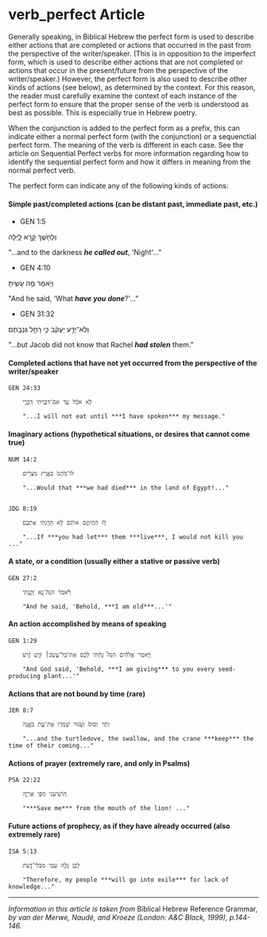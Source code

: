 # verb_perfect Article
Generally speaking, in Biblical Hebrew the perfect form is used to describe either actions that are completed or actions that occurred in the past from the perspective of the writer/speaker.  (This is in opposition to the imperfect form, which is used to describe either actions that are not completed or actions that occur in the present/future from the perspective of the writer/speaker.)  However, the perfect form is also used to describe other kinds of actions (see below), as determined by the context.  For this reason, the reader must carefully examine the context of each instance of the perfect form to ensure that the proper sense of the verb is understood as best as possible.  This is especially true in Hebrew poetry.

When the conjunction is added to the perfect form as a prefix, this can indicate either a normal perfect form (with the conjunction) or a sequenctial perfect form.  The meaning of the verb is different in each case. See the article on Sequential Perfect verbs for more information regarding how to identify the sequential perfect form and how it differs in meaning from the normal perfect verb.

The perfect form can indicate any of the following kinds of actions:

#### Simple past/completed actions (can be distant past, immediate past, etc.)

- GEN 1:5

וְלַחֹ֖שֶׁךְ קָ֣רָא לָ֑יְלָה  

"...and to the darkness ***he called out***, 'Night'..."

- GEN 4:10

וַיֹּ֖אמֶר מֶ֣ה עָשִׂ֑יתָ  

"And he said, 'What ***have you done***?'..."

- GEN 31:32

וְלֹֽא־יָדַ֣ע יַעֲקֹ֔ב כִּ֥י רָחֵ֖ל גְּנָבָֽתַם׃  

"...but Jacob did not know that Rachel ***had stolen*** them."


#### Completed actions that have not yet occurred from the perspective of the writer/speaker

    GEN 24:33

        לֹ֣א אֹכַ֔ל עַ֥ד אִם־דִּבַּ֖רְתִּי דְּבָרָ֑י  

        "...I will not eat until ***I have spoken*** my message."


#### Imaginary actions (hypothetical situations, or desires that cannot come true)

    NUM 14:2

        לוּ־מַ֙תְנוּ֙ בְּאֶ֣רֶץ מִצְרַ֔יִם  

        "...Would that ***we had died*** in the land of Egypt!..."


    JDG 8:19

        ל֚וּ הַחֲיִתֶ֣ם אוֹתָ֔ם לֹ֥א הָרַ֖גְתִּי אֶתְכֶֽם׃  

        "...If ***you had let*** them ***live***, I would not kill you ..."

#### A state, or a condition (usually either a stative or passive verb)

    GEN 27:2

        וַיֹּ֕אמֶר הִנֵּה־נָ֖א זָקַ֑נְתִּי  

        "And he said, 'Behold, ***I am old***...'"


#### An action accomplished by means of speaking

    GEN 1:29

        וַיֹּ֣אמֶר אֱלֹהִ֗ים הִנֵּה֩ נָתַ֨תִּי לָכֶ֜ם אֶת־כָּל־עֵ֣שֶׂב׀ זֹרֵ֣עַ זֶ֗רַע  

        "And God said, 'Behold, ***I am giving*** to you every seed-producing plant...'"

#### Actions that are not bound by time (rare)

    JER 8:7

        וְתֹ֤ר וְסִוס֙ וְעָג֔וּר שָׁמְר֖וּ אֶת־עֵ֣ת בֹּאָ֑נָה  

        "...and the turtledove, the swallow, and the crane ***keep*** the time of their coming..."


#### Actions of prayer (extremely rare, and only in Psalms)

    PSA 22:22 

        ה֭וֹשִׁיעֵנִי מִפִּ֣י אַרְיֵ֑ה  

        "***Save me*** from the mouth of the lion! ..."

#### Future actions of prophecy, as if they have already occurred (also extremely rare)

    ISA 5:13

        לָכֵ֛ן גָּלָ֥ה עַמִּ֖י מִבְּלִי־דָ֑עַת  

        "Therefore, my people ***will go into exile*** for lack of knowledge..."

-----

*Information in this article is taken from* Biblical Hebrew Reference Grammar, *by van der Merwe, Naudé, and Kroeze (London: A&C Black, 1999), p.144-146.*
